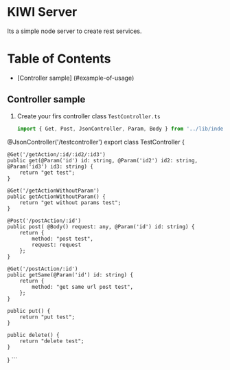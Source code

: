 # KIWI Server
Its a simple node server to create rest services.

# Table of Contents

  * [Controller sample] (#example-of-usage)
  
## Controller sample
1. Create your firs controller class `TestController.ts`

    ```javascript
    import { Get, Post, JsonController, Param, Body } from '../lib/index';

@JsonController('/testcontroller')
export class TestController {
    
    @Get('/getAction/:id/:id2/:id3')
    public get(@Param('id') id: string, @Param('id2') id2: string, @Param('id3') id3: string) {
        return "get test";
    }

    @Get('/getActionWithoutParam')
    public getActionWithoutParam() {
        return "get without params test";
    }

    @Post('/postAction/:id')
    public post( @Body() request: any, @Param('id') id: string) {
        return {
            method: "post test",
            request: request
        };
    }

    @Get('/postAction/:id')
    public getSame(@Param('id') id: string) {
        return {
            method: "get same url post test",
        };
    }

    public put() {
        return "put test";
    }

    public delete() {
        return "delete test";
    }
}
    ```
  
